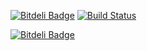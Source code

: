 [![Bitdeli Badge](https://d2weczhvl823v0.cloudfront.net/tsydd/minsktrans/trend.png)](https://bitdeli.com/free "Bitdeli Badge")
[![Build Status](https://travis-ci.org/tsydd/minsktrans.png?branch=master)](https://travis-ci.org/tsydd/minsktrans)

[![Bitdeli Badge](https://d2weczhvl823v0.cloudfront.net/tsydd/minsktrans/trend.png)](https://bitdeli.com/free "Bitdeli Badge")

